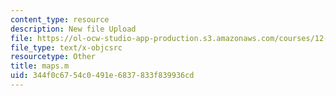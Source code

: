 ```yaml
---
content_type: resource
description: New file Upload
file: https://ol-ocw-studio-app-production.s3.amazonaws.com/courses/12-811-tropical-meteorology-spring-2011/344f0c6754c0491e6837833f839936cd_maps.m
file_type: text/x-objcsrc
resourcetype: Other
title: maps.m
uid: 344f0c67-54c0-491e-6837-833f839936cd
---
```

